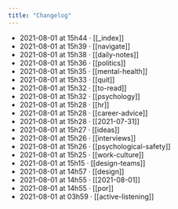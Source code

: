 ```yaml
---
title: "Changelog"
---
```


- 2021-08-01 at 15h44 · [[_index]]
- 2021-08-01 at 15h39 · [[navigate]]
- 2021-08-01 at 15h38 · [[daily-notes]]
- 2021-08-01 at 15h36 · [[politics]]
- 2021-08-01 at 15h35 · [[mental-health]]
- 2021-08-01 at 15h33 · [[quit]]
- 2021-08-01 at 15h32 · [[to-read]]
- 2021-08-01 at 15h32 · [[psychology]]
- 2021-08-01 at 15h28 · [[hr]]
- 2021-08-01 at 15h28 · [[career-advice]]
- 2021-08-01 at 15h28 · [[2021-07-31]]
- 2021-08-01 at 15h27 · [[ideas]]
- 2021-08-01 at 15h26 · [[interviews]]
- 2021-08-01 at 15h26 · [[psychological-safety]]
- 2021-08-01 at 15h25 · [[work-culture]]
- 2021-08-01 at 15h15 · [[design-teams]]
- 2021-08-01 at 14h57 · [[design]]
- 2021-08-01 at 14h55 · [[2021-08-01]]
- 2021-08-01 at 14h55 · [[por]]
- 2021-08-01 at 03h59 · [[active-listening]]
